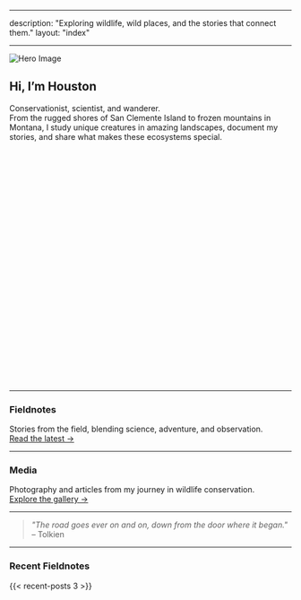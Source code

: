 
---

description: "Exploring wildlife, wild places, and the stories that connect them."
layout: "index"

---


<div class="hero-image-container">
  <img src="/img/Headshot.jpg" alt="Hero Image" />
</div>


## Hi, I’m Houston

Conservationist, scientist, and wanderer.  
From the rugged shores of San Clemente Island to frozen mountains in Montana, I study unique creatures in amazing landscapes, document my stories, and share what makes these ecosystems special.

<div id="storymap" style="height: 400px; width:100%; margin-bottom: 30px;"></div>

<script>
  document.addEventListener('DOMContentLoaded', function() {
    var map = L.map('storymap').setView([34.05, -118.25], 8);

    L.tileLayer('https://{s}.tile.openstreetmap.org/{z}/{x}/{y}.png', {
      attribution: '&copy; OpenStreetMap contributors'
    }).addTo(map);

    L.marker([34.05, -118.25]).addTo(map)
      .bindPopup('This is Los Angeles')
      .openPopup();
  });
</script>

---

###  Fieldnotes
Stories from the field, blending science, adventure, and observation.  
[Read the latest →](/fieldnotes/)

---

###  Media
Photography and articles from my journey in wildlife conservation.  
[Explore the gallery →](/media/)

---

> *"The road goes ever on and on, down from the door where it began."* – Tolkien

---

### Recent Fieldnotes
{{< recent-posts 3 >}}
